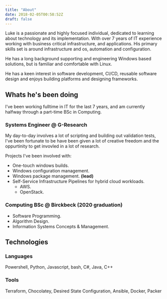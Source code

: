 ```yaml
---
title: "About"
date: 2018-02-05T00:58:52Z
draft: false
---
```



Luke is a passionate and highly focused individual, dedicated to learning about technology and its implementation. With over 7 years of IT experience working with business critical infrastructure, and applications. His primary skills set is around infrastructure and os, automation and configuration. 

He has a long background supporting and engineering Windows based solutions, but is familiar and comfortable with Linux.

He has a keen interest in software development, CI/CD, reusable software design and enjoys building platforms and designing frameworks. 

## Whats he's been doing
I've been working fulltime in IT for the last 7 years, and am currently halfway through a part-time BSc in Computing.



### Systems Engineer @ G-Research
My day-to-day involves a lot of scripting and building out validation tests, I've been fortunate to be have been given a lot of creative freedom and the oppurtinity to get invovled in a lot of research.


Projects I've been involved with:

- One-touch windows builds.
- Windows configuration management.
- Windows package management. **(lead)**
- Self-Service Infrastructure Pipelines for hybrid cloud workloads.
    - AWS.
    - OpenStack.

### Computing BSc @ Birckbeck (2020 graduation)

- Software Programming.
- Algorithm Design.
- Information Systems Concepts & Management.

## Technologies

### Languages 

Powershell, Python, Javascript, bash, C#, Java, C++ 

### Tools 
Terraform, Chocolatey, Desired State Configuration, Ansible, Docker, Packer
